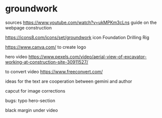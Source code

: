 # groundwork





sources 
https://www.youtube.com/watch?v=ukMPKm3cLns guide on the webpage construction

https://icons8.com/icons/set/groundwork icon Foundation Drilling Rig


https://www.canva.com/ to create logo

hero video https://www.pexels.com/video/aerial-view-of-excavator-working-at-construction-site-30911527/

to convert video https://www.freeconvert.com/

ideas for the text are cooperation between gemini and author

capcut for image corrections


bugs:
typo hero-section

black margin under video

